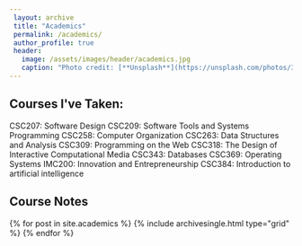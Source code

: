 ```yaml
---
 layout: archive
 title: "Academics"
 permalink: /academics/
 author_profile: true
 header:
   image: /assets/images/header/academics.jpg
   caption: "Photo credit: [**Unsplash**](https://unsplash.com/photos/3jRGSA2IH0c)"
---
```


 ## Courses I've Taken:

  CSC207: Software Design
  CSC209: Software Tools and Systems Programming
  CSC258: Computer Organization
  CSC263: Data Structures and Analysis
  CSC309: Programming on the Web
  CSC318: The Design of Interactive Computational Media
  CSC343: Databases
  CSC369: Operating Systems
  IMC200: Innovation and Entrepreneurship
  CSC384: Introduction to artificial intelligence

 ## Course Notes

 <div class="grid__wrapper">
   {% for post in site.academics %}
     {% include archivesingle.html type="grid" %}
   {% endfor %}
 </div>
